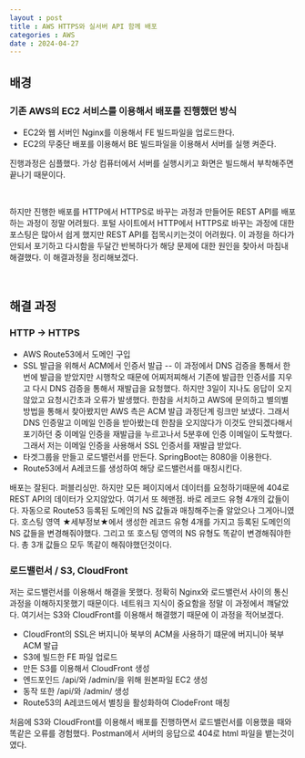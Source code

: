 ```yaml
---
layout : post
title : AWS HTTPS와 실서버 API 함께 배포
categories : AWS
date : 2024-04-27
---
```


## 배경

### 기존 AWS의 EC2 서비스를 이용해서 배포를 진행했던 방식
- EC2와 웹 서버인 Nginx를 이용해서 FE 빌드파일을 업로드한다.
- EC2의 무중단 배포를 이용해서 BE 빌드파일을 이용해서 서버를 실행 켜준다.

진행과정은 심플했다. 가상 컴퓨터에서 서버를 실행시키고 화면은 빌드해서 부착해주면 끝나기 때문이다.

<br />

하지만 진행한 배포를 HTTP에서 HTTPS로 바꾸는 과정과 만들어둔 REST API를 배포하는 과정이 정말 어려웠다. 포털 사이트에서 HTTP에서 HTTPS로 바꾸는 과정에 대한 포스팅은 많아서 쉽게 했지만 REST API를 접목시키는것이 어려웠다. 이 과정을 하다가 안되서 포기하고 다시함을 두달간 반복하다가 해당 문제에 대한 원인을 찾아서 마침내 해결했다. 이 해결과정을 정리해보겠다.

<br />

## 해결 과정

### HTTP -> HTTPS
- AWS Route53에서 도메인 구입
- SSL 발급을 위해서 ACM에서 인증서 발급
-- 이 과정에서 DNS 검증을 통해서 한번에 발급을 받았지만 시행착오 때문에 어찌저찌해서 기존에 발급한 인증서를 지우고 다시 DNS 검증을 통해서 재발급을 요청했다. 하지만 3일이 지나도 응답이 오지않았고 요청시간초과 오류가 발생했다. 한참을 서치하고 AWS에 문의하고 별의별 방법을 통해서 찾아봤지만 AWS 측은 ACM 발급 과정단계 링크만 보냈다. 그래서 DNS 인증말고 이메일 인증을 받아봤는데 한참을 오지않다가 이것도 안되겠다해서 포기하던 중 이메일 인증을 재발급을 누르고나서 5분후에 인증 이메일이 도착했다. 그래서 저는 이메일 인증을 사용해서 SSL 인증서를 재발급 받았다.
- 타겟그룹을 만들고 로드밸런서를 만든다. SpringBoot는 8080을 이용한다.
- Route53에서 A레코드를 생성하여 해당 로드밸런서를 매칭시킨다.

배포는 잘된다. 퍼블리싱만. 하지만 모든 페이지에서 데이터를 요청하기때문에 404로 REST API의 데이터가 오지않았다. 여기서 또 헤맨점. 바로 레코드 유형 4개의 값들이다. 자동으로
Route53 등록된 도메인의 NS 값들과 매칭해주는줄 알았으나 그게아니였다. 호스팅 영역 ★세부정보★에서 생성한 레코드 유형 4개를 가지고 등록된 도메인의 NS 값들을 변경해줘야했다. 그리고 또 호스팅 영역의 NS 유형도 똑같이 변경해줘야한다. 총 3개 값들으 모두 똑같이 해줘야했던것이다.

### 로드밸런서 / S3, CloudFront

저는 로드밸런서를 이용해서 해결을 못했다. 정확히 Nginx와 로드밸런서 사이의 통신 과정을 이해하지못했기 때문이다. 네트워크 지식이 중요함을 정말 이 과정에서 꺠달았다. 여기서는 S3와 CloudFront를 이용해서 해결했기 때문에 이 과정을 적어보겠다.

- CloudFront의 SSL은 버지니아 북부의 ACM을 사용하기 떄문에 버지니아 북부 ACM 발급
- S3에 빌드한 FE 파일 업로드
- 만든 S3를 이용해서 CloudFront 생성
- 엔드포인드 /api/와 /admin/을 위해 원본파일 EC2 생성
- 동작 또한 /api/와 /admin/ 생성
- Route53의 A레코드에서 별칭을 활성화하여 ClodeFront 매칭

처음에 S3와 CloudFront를 이용해서 배포를 진행하면서 로드밸런서를 이용했을 때와 똑같은 오류를 경험했다. Postman에서 서버의 응답으로 404로 html 파일을 뱉는것이였다.